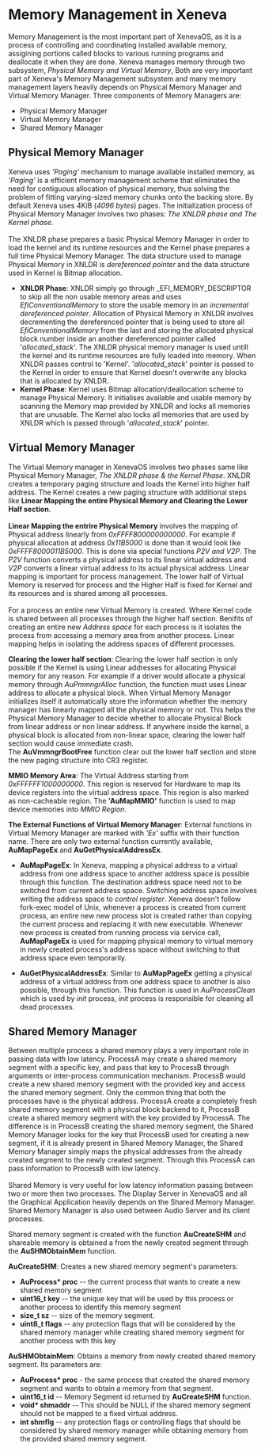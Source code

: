 # Memory Management in Xeneva

Memory Management is the most important part of XenevaOS, as it is a process of controlling and coordinating installed available memory, assigining portions called blocks to various running programs and deallocate it when they are done. Xeneva manages memory through two subsystem, _Physical Memory and Virtual Memory_, Both are very important part of Xeneva's Memory Management subsystem and many memory management layers heavily depends on Physical Memory Manager and Virtual Memory Manager. Three components of Memory Managers are: 
- Physical Memory Manager
- Virtual Memory Manager
- Shared Memory Manager

## Physical Memory Manager
Xeneva uses _'Paging'_ mechanism to manage available installed memory, as _'Paging'_ is a efficient memory management scheme that eliminates the need for contiguous allocation of physical memory, thus solving the problem of fitting varying-sized memory chunks onto the backing store. By default Xeneva uses 4KiB (_4096 bytes_) pages. The initialization process of Physical Memory Manager involves two phases: _The XNLDR phase and The Kernel phase_.<br><br>
 The XNLDR phase prepares a basic Physical Memory Manager in order to load the kernel and its runtime resources and the Kernel phase prepares a full time Physical Memory Manager. The data structure used to manage Physical Memory in XNLDR is _dereferenced pointer_ and the data structure used in Kernel is Bitmap allocation. 

- __XNLDR Phase__: XNLDR simply go through _EFI_MEMORY_DESCRIPTOR to skip all the non usable memory areas and uses _EfiConventionalMemory_ to store the usable memory in an _incremental dereferenced pointer_. Allocation of Physical Memory in XNLDR involves decrementing the dereferenced pointer that is being used to store all _EfiConventionalMemory_ from the last and storing the allocated physical block number inside an another dereferenced pointer called '_allocated_stack_'. The XNLDR physical memory manager is used untill the kernel and its runtime resources are fully loaded into memory. When XNLDR passes control to 'Kernel'. '_allocated_stack_' pointer is passed to the Kernel in order to ensure that Kernel doesn't overwrite any blocks that is allocated by XNLDR.
- __Kernel Phase__: Kernel uses Bitmap allocation/deallocation scheme to manage Physical Memory. It initialises available and usable memory by scanning the Memory map provided by XNLDR and locks all memories that are unusable. The Kernel also locks all memories that are used by XNLDR which is passed through '_allocated_stack_' pointer.

## Virtual Memory Manager
The Virtual Memory manager in XenevaOS involves two phases same like Physical Memory Manager, _The XNLDR phase & the Kernel Phase_. XNLDR creates a temporary paging structure and loads the Kernel into higher half address. The Kernel creates a new paging structure with additional steps like __Linear Mapping the entire Physical Memory and Clearing the Lower Half section__. <br><br>
__Linear Mapping the entrire Physical Memory__ involves the mapping of Physical address linearly from _0xFFFF800000000000_. For example if physical allocation at address _0x11B5000_ is done than it would look like _0xFFFF8000011B5000_. This is done via special functions _P2V and V2P_. The _P2V_ function converts a physical address to its linear virtual address and _V2P_ converts a linear virtual address to its actual physical address. Linear mapping is important for process management. The lower half of Virtual Memory is reserved for process and the Higher Half is fixed for Kernel and its resources and is shared among all processes. <br><br>
For a process an entire new Virtual Memory is created. Where Kernel code is shared between all processes through the higher half section. Benifits of creating an entire new _Address space_ for each process is it isolates the process from accessing a memory area from another process. Linear mapping helps in isolating the address spaces of different processes.

__Clearing the lower half section__: Clearing the lower half section is only possible if the Kernel is using Linear addresses for allocating Physical memory for any reason. For example if a driver would allocate a physical memory through _AuPmmngrAlloc_ function, the function must uses Linear address to allocate a physical block. When Virtual Memory Manager initializes itself it automatically store the information whether the memory manager has linearly mapped all the physical memory or not. This helps the Physical Memory Manager to decide whether to allocate Physical Block from linear address or non linear address. If anywhere inside the kernel, a physical block is allocated from non-linear space, clearing the lower half section would cause immediate crash.<br>
The __AuVmmngrBootFree__ function clear out the lower half section and store the new paging structure into CR3 register.

__MMIO Memory Area__: The Virtual Address starting from _0xFFFFFF1000000000_. This region is reserved for Hardware to map its device registers into the virtual address space. This region is also marked as non-cacheable region. The __'AuMapMMIO'__ function is used to map device memories into _MMIO Region_. 

__The External Functions of Virtual Memory Manager__: External functions in Virtual Memory Manager are marked with _'Ex'_ suffix with their function name. There are only two external function currently available, __AuMapPageEx__ and __AuGetPhysicalAddressEx__.
- __AuMapPageEx__: In Xeneva, mapping a physical address to a virtual address from one address space to another address space is possible through this function. The destination address space need not to be switched from current address space. Switching address space involves writing the address space to _control register_. Xeneva doesn't follow fork-exec model of Unix, whenever a process is created from current process, an entire new new process slot is created rather than copying the current process and replacing it with new executable. Whenever new process is created from running process via service call, __AuMapPageEx__ is used for mapping physical memory to virtual memory in newly created process's address space without switching to that address space even temporarily.

- __AuGetPhysicalAddressEx__: Similar to __AuMapPageEx__ getting a physical address of a virtual address from one address space to another is also possible, through this function. This function is used in _AuProcessClean_ which is used by _init_ process, _init_ process is responsible for cleaning all dead processes.

## Shared Memory Manager
Between multiple process a shared memory plays a very important role in passing data with low latency. ProcessA may create a shared memory segment with a specific key, and pass that key to ProcessB through arguments or inter-process communication mechanism. ProcessB would create a new shared memory segment with the provided key and access the shared memory segment. Only the common thing that both the processes have is the physical address. ProcessA create a completely fresh shared memory segment with a physical block backend to it, ProcessB create a shared memory segment with the key provided by ProcessA. The difference is in ProcessB creating the shared memory segment, the Shared Memory Manager looks for the key that ProcessB used for creating a new segment, if it is already present in Shared Memory Manager, the Shared Memory Manager simply maps the physical addresses from the already created segment to the newly created segment. Through this ProcessA can pass information to ProcessB with low latency. <br><br>
Shared Memory is very useful for low latency information passing between two or more then two processes. The Display Server in XenevaOS and all the Graphical Application heavily depends on the Shared Memory Manager. Shared Memory Manager is also used between Audio Server and its client processes.<br>

Shared memory segment is created with the function __AuCreateSHM__ and shareable memory is obtained a from the newly created segment through the __AuSHMObtainMem__ function.

__AuCreateSHM__: Creates a new shared memory segment's parameters:
- __AuProcess* proc__ -- the current process that wants to create a new shared memory segment
- __uint16_t key__ -- the unique key that will be used by this process or another process to identify this memory segment
- __size_t sz__ -- size of the memory segment.
- __uint8_t flags__ -- any protection flags that will be considered by the shared memory manager while creating shared memory segment for another process with this key

__AuSHMObtainMem__: Obtains a memory from newly created shared memory segment. Its parameters are:
- __AuProcess* proc__ - the same process that created the shared memory segment and wants to obtain a memory from that segment.
- __uint16_t id__ -- Memory Segment id returned by __AuCreateSHM__ function. 
- __void* shmaddr__ -- This should be NULL if the shared memory segment should not be mapped to a fixed virtual address.
- __int shmflg__ -- any protection flags or controlling flags that should be considered by shared memory manager while obtaining memory from the provided shared memory segment. 
